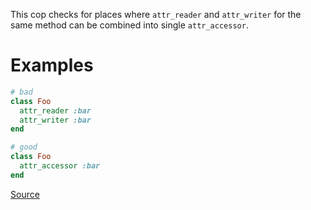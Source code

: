 
This cop checks for places where `attr_reader` and `attr_writer`
for the same method can be combined into single `attr_accessor`.

# Examples

```ruby
# bad
class Foo
  attr_reader :bar
  attr_writer :bar
end

# good
class Foo
  attr_accessor :bar
end
```

[Source](http://www.rubydoc.info/gems/rubocop/RuboCop/Cop/Style/BisectedAttrAccessor)